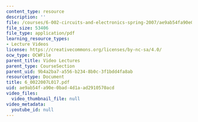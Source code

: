 ```yaml
---
content_type: resource
description: ''
file: /courses/6-002-circuits-and-electronics-spring-2007/ae9ab54fa90e0bad4d1aad2910570acd_6_0022007L017.pdf
file_size: 53406
file_type: application/pdf
learning_resource_types:
- Lecture Videos
license: https://creativecommons.org/licenses/by-nc-sa/4.0/
ocw_type: OCWFile
parent_title: Video Lectures
parent_type: CourseSection
parent_uid: 9b4a2ba7-a556-b234-8b0c-3f1bdd4fa8ab
resourcetype: Document
title: 6_0022007L017.pdf
uid: ae9ab54f-a90e-0bad-4d1a-ad2910570acd
video_files:
  video_thumbnail_file: null
video_metadata:
  youtube_id: null
---
```

